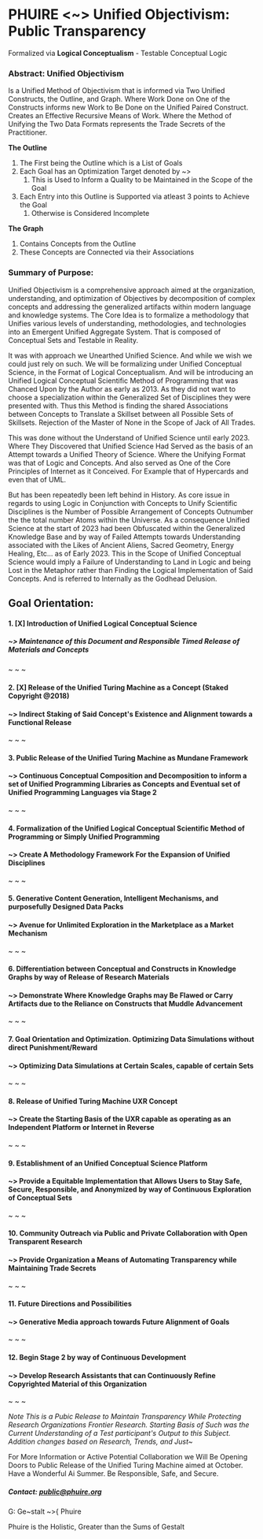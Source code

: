 # PHUIRE <~> Unified Objectivism: Public Transparency
Formalized via **Logical Conceptualism** - Testable Conceptual Logic
### Abstract: Unified Objectivism
Is a Unified Method of Objectivism that is informed via Two Unified Constructs, the Outline, and Graph.
Where Work Done on One of the Constructs informs new Work to Be Done on the Unified Paired Construct.
Creates an Effective Recursive Means of Work.
Where the Method of Unifying the Two Data Formats represents the Trade Secrets of the Practitioner.

**The Outline** 
1. The First being the Outline which is a List of Goals
2. Each Goal has an Optimization Target denoted by ~>
   1. This is Used to Inform a Quality to be Maintained in the Scope of the Goal
3. Each Entry into this Outline is Supported via atleast 3 points to Achieve the Goal
   1. Otherwise is Considered Incomplete  

**The Graph**
1. Contains Concepts from the Outline
2. These Concepts are Connected via their Associations


### Summary of Purpose:
Unified Objectivism is a comprehensive approach aimed at the organization, understanding, and optimization of Objectives by decomposition of complex concepts and addressing the generalized artifacts within modern language and knowledge systems. The Core Idea is to formalize a methodology that Unifies various levels of understanding, methodologies, and technologies into an Emergent Unified Aggregate System. That is composed of Conceptual Sets and Testable in Reality.

It was with approach we Unearthed Unified Science. And while we wish we could just rely on such. We will be formalizing under Unified Conceptual Science, in the Format of Logical Conceptualism. And will be introducing an Unified Logical Conceptual Scientific Method of Programming that was Chanced Upon by the Author as early as 2013. As they did not want to choose a specialization within the Generalized Set of Disciplines they were presented with. Thus this Method is finding the shared Associations between Concepts to Translate a Skillset between all Possible Sets of Skillsets. Rejection of the Master of None in the Scope of Jack of All Trades.

This was done without the Understand of Unified Science until early 2023. Where They Discovered that Unified Science Had Served as the basis of an Attempt towards a Unified Theory of Science. Where the Unifying Format was that of Logic and Concepts. And also served as One of the Core Principles of Internet as it Conceived. For Example that of Hypercards and even that of UML.

But has been repeatedly been left behind in History. As core issue in regards to using Logic in Conjunction with Concepts to Unify Scientific Disciplines is the Number of Possible Arrangement of Concepts Outnumber the the total number Atoms within the Universe. As a consequence Unified Science at the start of 2023 had been Obfuscated within the Generalized Knowledge Base and by way of Failed Attempts towards Understanding associated with the Likes of Ancient Aliens, Sacred Geometry, Energy Healing, Etc... as of Early 2023. This in the Scope of Unified Conceptual Science would imply a Failure of Understanding to Land in Logic and being Lost in the Metaphor rather than Finding the Logical Implementation of Said Concepts. And is referred to Internally as the Godhead Delusion.

## Goal Orientation:

#### 1. [X] Introduction of Unified Logical Conceptual Science
##### ~> Maintenance of this Document and Responsible Timed Release of Materials and Concepts
~ ~ ~
#### 2. [X] Release of the Unified Turing Machine as a Concept (Staked Copyright @2018)
#### ~> Indirect Staking of Said Concept's Existence and Alignment towards a Functional Release
~ ~ ~
#### 3. Public Release of the Unified Turing Machine as Mundane Framework
#### ~> Continuous Conceptual Composition and Decomposition to inform a set of Unified Programming Libraries as Concepts and Eventual set of Unified Programming Languages via Stage 2
~ ~ ~
#### 4. Formalization of the Unified Logical Conceptual Scientific Method of Programming or Simply Unified Programming
#### ~> Create A Methodology Framework For the Expansion of Unified Disciplines
~ ~ ~
#### 5. Generative Content Generation, Intelligent Mechanisms, and purposefully Designed Data Packs
#### ~> Avenue for Unlimited Exploration in the Marketplace as a Market Mechanism
~ ~ ~
#### 6. Differentiation between Conceptual and Constructs in Knowledge Graphs by way of Release of Research Materials
#### ~> Demonstrate Where Knowledge Graphs may Be Flawed or Carry Artifacts due to the Reliance on Constructs that Muddle Advancement
~ ~ ~
#### 7. Goal Orientation and Optimization. Optimizing Data Simulations without direct Punishment/Reward
#### ~> Optimizing Data Simulations at Certain Scales, capable of certain Sets
~ ~ ~
#### 8. Release of Unified Turing Machine UXR Concept
#### ~> Create the Starting Basis of the UXR capable as operating as an Independent Platform or Internet in Reverse
~ ~ ~
#### 9. Establishment of an Unified Conceptual Science Platform
#### ~> Provide a Equitable Implementation that Allows Users to Stay Safe, Secure, Responsible, and Anonymized by way of Continuous Exploration of Conceptual Sets
~ ~ ~
#### 10. Community Outreach via Public and Private Collaboration with Open Transparent Research
#### ~> Provide Organization a Means of Automating Transparency while Maintaining Trade Secrets
~ ~ ~
#### 11. Future Directions and Possibilities
#### ~> Generative Media approach towards Future Alignment of Goals
~ ~ ~
#### 12. Begin Stage 2 by way of Continuous Development
#### ~> Develop Research Assistants that can Continuously Refine Copyrighted Material of this Organization
~ ~ ~

*Note This is a Pubic Release to Maintain Transparency While Protecting Research Organizations Frontier Research. Starting Basis of Such was the Current Understanding of a Test participant's Output to this Subject. Addition changes based on Research, Trends, and Just~*

For More Information or Active Potential Collaboration we Will Be Opening Doors to Public Release of the Unified Turing Machine aimed at October.
Have a Wonderful Ai Summer. Be Responsible, Safe, and Secure.
##### Contact: public@phuire.org

G: Ge~stalt ~>{ Phuire

Phuire is the Holistic, Greater than the Sums of Gestalt
